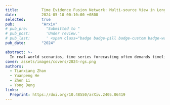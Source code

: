 ```yaml
---
title:          Time Evidence Fusion Network: Multi-source View in Long-Term Time Series Forecasting
date:           2024-05-10 00:10:00 +0800
selected:       true
pub:            "Arxiv"
# pub_pre:        "Submitted to "
# pub_post:       'Under review.'
# pub_last:       ' <span class="badge badge-pill badge-custom badge-warning">CCF B</span>'
pub_date:       "2024"

abstract: >-
  In real-world scenarios, time series forecasting often demands timeliness, making research on model backbones a perennially hot topic. To meet these performance demands, we propose a novel backbone from the perspective of information fusion. Introducing the Basic Probability Assignment (BPA) Module and the Time Evidence Fusion Network (TEFN), based on evidence theory, allows us to achieve superior performance. On the other hand, the perspective of multi-source information fusion effectively improves the accuracy of forecasting. Due to the fact that BPA is generated by fuzzy theory, TEFN also has considerable interpretability. In real data experiments, the TEFN partially achieved state-of-the-art, with low errors comparable to PatchTST, and operating efficiency surpass performance models such as Dlinear. Meanwhile, TEFN has high robustness and small error fluctuations in the random hyperparameter selection. TEFN is not a model that achieves the ultimate in single aspect, but a model that balances performance, accuracy, stability, and interpretability.
cover: assets/images/covers/2024-rgs.png
authors:
  - Tianxiang Zhan
  - Yuanpeng He
  - Zhen Li
  - Yong Deng
links:
  Preprint: https://doi.org/10.48550/arXiv.2405.06419
---
```

